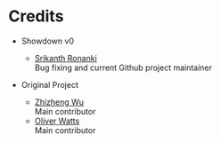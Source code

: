 Credits
=======
  - Showdown v0
    * [Srikanth Ronanki](https://github.com/ronanki)<br/>
      Bug fixing and current Github project maintainer
      
  - Original Project
    * [Zhizheng Wu](http://www.zhizheng.org/)<br/>
      Main contributor
    * [Oliver Watts](http://homepages.inf.ed.ac.uk/owatts/)<br/>
      Main contributor
